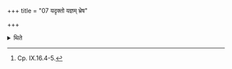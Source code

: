 +++
title = "07 यदृक्तो यज्ञम् भ्रेष"

+++

<details><summary>थिते</summary>

7. If there is mistake in a sacrifice in connecton with a R̥c(-verse),[^1] he should offer a libation (of ghee) in the Gārhapatya (fire) with bhūḥ; if in connection with a Yajus (-formula) then in the Dakṣiṇa (fire) with bhuaḥ, if in connection with a Sāman (melody) in the Āhavanīya (-fire) with suvaḥ, if in connection with all (the three) then he should offer all the libations.   

[^1]: Cp. IX.16.4-5.  
</details>
